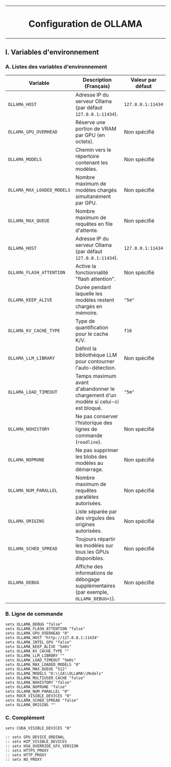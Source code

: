 -----------------------------------------------------------------------------------------------------------------------------------------------------------------------------
# <p align='center'> Configuration de OLLAMA </p>
-----------------------------------------------------------------------------------------------------------------------------------------------------------------------------
## I. Variables d'environnement
### A. Listes des variables d'environnement
| **Variable**                  | **Description (Français)**                                                                 | **Valeur par défaut**          |
|-------------------------------|--------------------------------------------------------------------------------------------|--------------------------------|
| `OLLAMA_HOST`                 | Adresse IP du serveur Ollama (par défaut `127.0.0.1:11434`).                               | `127.0.0.1:11434`              |
| `OLLAMA_GPU_OVERHEAD`         | Réserve une portion de VRAM par GPU (en octets).                                           | Non spécifié                   |
| `OLLAMA_MODELS`               | Chemin vers le répertoire contenant les modèles.                                           | Non spécifié                   |
| `OLLAMA_MAX_LOADED_MODELS`    | Nombre maximum de modèles chargés simultanément par GPU.                                   | Non spécifié                   |
| `OLLAMA_MAX_QUEUE`            | Nombre maximum de requêtes en file d'attente.                                              | Non spécifié                   |
| `OLLAMA_HOST`                 | Adresse IP du serveur Ollama (par défaut `127.0.0.1:11434`).                               | `127.0.0.1:11434`              |
| `OLLAMA_FLASH_ATTENTION`      | Active la fonctionnalité "flash attention".                                                | Non spécifié                   |
| `OLLAMA_KEEP_ALIVE`           | Durée pendant laquelle les modèles restent chargés en mémoire.                             | `"5m"`                         |
| `OLLAMA_KV_CACHE_TYPE`        | Type de quantification pour le cache K/V.                                                  | `f16`                          |
| `OLLAMA_LLM_LIBRARY`          | Définit la bibliothèque LLM pour contourner l'auto-détection.                              | Non spécifié                   |
| `OLLAMA_LOAD_TIMEOUT`         | Temps maximum avant d'abandonner le chargement d'un modèle si celui-ci est bloqué.         | `"5m"`                         |
| `OLLAMA_NOHISTORY`            | Ne pas conserver l'historique des lignes de commande (`readline`).                         | Non spécifié                   |
| `OLLAMA_NOPRUNE`              | Ne pas supprimer les blobs des modèles au démarrage.                                       | Non spécifié                   |
| `OLLAMA_NUM_PARALLEL`         | Nombre maximum de requêtes parallèles autorisées.                                          | Non spécifié                   |
| `OLLAMA_ORIGINS`              | Liste séparée par des virgules des origines autorisées.                                    | Non spécifié                   |
| `OLLAMA_SCHED_SPREAD`         | Toujours répartir les modèles sur tous les GPUs disponibles.                               | Non spécifié                   |
| `OLLAMA_DEBUG`                | Affiche des informations de débogage supplémentaires (par exemple, `OLLAMA_DEBUG=1`).      | Non spécifié                   |


### B. Ligne de commande

```
setx OLLAMA_DEBUG "false"
setx OLLAMA_FLASH_ATTENTION "false"
setx OLLAMA_GPU_OVERHEAD "0"
setx OLLAMA_HOST "http://127.0.0.1:11434"
setx OLLAMA_INTEL_GPU "false"
setx OLLAMA_KEEP_ALIVE "5m0s"
setx OLLAMA_KV_CACHE_TYPE ""
setx OLLAMA_LLM_LIBRARY ""
setx OLLAMA_LOAD_TIMEOUT "5m0s"
setx OLLAMA_MAX_LOADED_MODELS "0"
setx OLLAMA_MAX_QUEUE "512"
setx OLLAMA_MODELS "D:\\IA\\OLLAMA\\Models"
setx OLLAMA_MULTIUSER_CACHE "false"
setx OLLAMA_NOHISTORY "false"
setx OLLAMA_NOPRUNE "false"
setx OLLAMA_NUM_PARALLEL "0"
setx ROCR_VISIBLE_DEVICES "0"
setx OLLAMA_SCHED_SPREAD "false"
setx OLLAMA_ORIGINS ""
```


### C. Complément
```
setx CUDA_VISIBLE_DEVICES "0"

:: setx GPU_DEVICE_ORDINAL
:: setx HIP_VISIBLE_DEVICES
:: setx HSA_OVERRIDE_GFX_VERSION
:: setx HTTPS_PROXY
:: setx HTTP_PROXY
:: setx NO_PROXY
```

